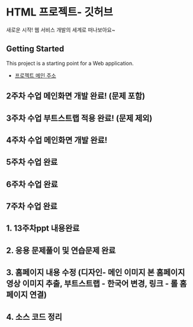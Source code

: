 # HTML 프로젝트- 깃허브
새로운 시작! 웹 서비스 개발의 세계로 떠나보아요~
## Getting Started
This project is a starting point for a Web application.
- [프로젝트 메인 주소](https://github.com/pack0322/jwab/WEB_MAIN)
## 2주차 수업 메인화면 개발 완료! (문제 포함)
## 3주차 수업 부트스트랩 적용 완료! (문제 제외)
## 4주차 수업 메인화면 개발 완료!
## 5주차 수업 완료 
## 6주차 수업 완료 
## 7주차 수업 완료



## 1. 13주차ppt 내용완료
## 2. 응용 문제풀이 및 연습문제 완료
## 3. 홈페이지 내용 수정 (디자인- 메인 이미지 본 홈페이지 영상 이미지 추출, 부트스트랩 - 한국어 변경, 링크 - 롤 홈페이지 연결)
## 4. 소스 코드 정리